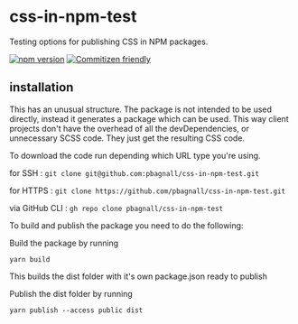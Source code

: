 # css-in-npm-test
Testing options for publishing CSS in NPM packages.

[![npm version](https://img.shields.io/npm/v/@pbagnall/css-in-npm-test.svg)](https://www.npmjs.org/package/@pbagnall/css-in-npm-test)
[![Commitizen friendly](https://img.shields.io/badge/commitizen-friendly-brightgreen.svg)](http://commitizen.github.io/cz-cli/)

## installation
This has an unusual structure. The package is not intended to be used directly, instead it generates a package which can be used. This way client projects don't
have the overhead of all the devDependencies, or unnecessary SCSS code. They just get the resulting CSS code.

To download the code run depending which URL type you're using.

for SSH
: `git clone git@github.com:pbagnall/css-in-npm-test.git`

for HTTPS
: `git clone https://github.com/pbagnall/css-in-npm-test.git`

via GitHub CLI
: `gh repo clone pbagnall/css-in-npm-test`




To build and publish the package you need to do the following:

Build the package by running

`yarn build`

This builds the dist folder with it's own package.json ready to publish

Publish the dist folder by running

`yarn publish --access public dist`

